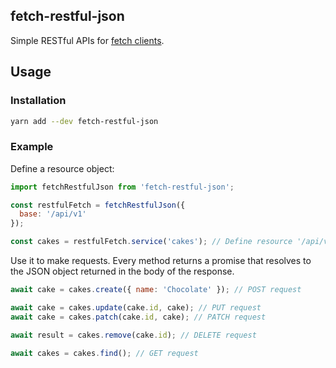 ## fetch-restful-json

Simple RESTful APIs for [fetch clients](https://github.com/github/fetch).

## Usage

### Installation

```bash
yarn add --dev fetch-restful-json
```

### Example

Define a resource object:

```js
import fetchRestfulJson from 'fetch-restful-json';

const restfulFetch = fetchRestfulJson({
  base: '/api/v1'
});

const cakes = restfulFetch.service('cakes'); // Define resource '/api/v1/cakes'
```

Use it to make requests. Every method returns a promise that resolves to the JSON
object returned in the body of the response.

```js
await cake = cakes.create({ name: 'Chocolate' }); // POST request

await cake = cakes.update(cake.id, cake); // PUT request
await cake = cakes.patch(cake.id, cake); // PATCH request

await result = cakes.remove(cake.id); // DELETE request

await cakes = cakes.find(); // GET request
```
